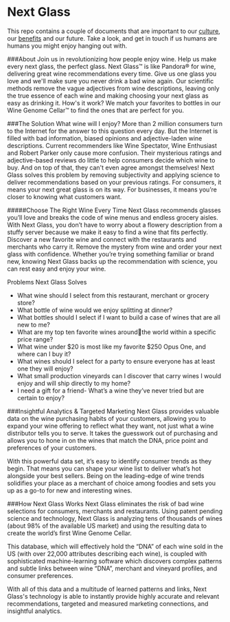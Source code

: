 Next Glass
=======

This repo contains a couple of documents that are important to our [culture](https://github.com/nextglass/company/blob/master/Culture.md), our [benefits](https://github.com/nextglass/company/blob/master/Benefits.md) and our future. Take a look, and get in touch if us humans are humans you might enjoy hanging out with.

###About
Join us in revolutionizing how people enjoy wine. Help us make every next glass, the perfect glass. Next Glass™ is like Pandora® for wine, delivering great wine recommendations every time. Give us one glass you love and we'll make sure you never drink a bad wine again. Our scientific methods remove the vague adjectives from wine descriptions, leaving only the true essence of each wine and making choosing your next glass as easy as drinking it. How's it work? We match your favorites to bottles in our Wine Genome Cellar&trade; to find the ones that are perfect for you.

###The Solution
What wine will I enjoy? More than 2 million consumers turn to the Internet for the answer to this question every day. But the Internet is filled with bad information, biased opinions and adjective-laden wine descriptions. Current recommenders like Wine Spectator, Wine Enthusiast and Robert Parker only cause more confusion. Their mysterious ratings and adjective-based reviews do little to help consumers decide which wine to buy.  And on top of that, they can't even agree amongst themselves! Next Glass solves this problem by removing subjectivity and applying science to deliver recommendations based on your previous ratings. For consumers, it means your next great glass is on its way. For businesses, it means you’re closer to knowing what customers want.

#####Choose The Right Wine Every Time
Next Glass recommends glasses you’ll love and breaks the code of wine menus and endless grocery aisles. With Next Glass, you don’t have to worry about a flowery description from a stuffy server because we make it easy to find a wine that fits perfectly. Discover a new favorite wine and connect with the restaurants and merchants who carry it. Remove the mystery from wine and order your next glass with confidence. Whether you’re trying something familiar or brand new, knowing Next Glass backs up the recommendation with science, you can rest easy and enjoy your wine.

Problems Next Glass Solves
* What wine should I select from this restaurant, merchant or grocery store?
* What bottle of wine would we enjoy splitting at dinner?
* What bottles should I select if I want to build a case of wines that are all new to me?
* What are my top ten favorite wines aroundthe world within a specific price range?
* What wine under $20 is most like my favorite $250 Opus One, and where can I buy it?
* What wines should I select for a party to ensure everyone has at least one they will enjoy?
* What small production vineyards can I discover that carry wines I would enjoy and will ship directly to my home?
* I need a gift for a friend- What’s a wine they’ve never tried but are certain to enjoy?
 
###Insightful Analytics & Targeted Marketing
Next Glass provides valuable data on the wine purchasing habits of your customers, allowing you to expand your wine offering to reflect what they want, not just what a wine distributor tells you to serve. It takes the guesswork out of purchasing and allows you to hone in on the wines that match the DNA, price point and preferences of your customers.

With this powerful data set, it’s easy to identify consumer trends as they begin. That means you can shape your wine list to deliver what’s hot alongside your best sellers. Being on the leading-edge of wine trends solidifies your place as a merchant of choice among foodies and sets you up as a go-to for new and interesting wines.

###How Next Glass Works
Next Glass eliminates the risk of bad wine selections for consumers, merchants and restaurants. Using patent pending science and technology, Next Glass is analyzing tens of thousands of wines (about 98% of the available US market) and using the resulting data to create the world’s first Wine Genome Cellar.

This database, which will effectively hold the “DNA” of each wine sold in the US (with over 22,000 attributes describing each wine), is coupled with sophisticated machine-learning software which discovers complex patterns and subtle links between wine “DNA”, merchant and vineyard profiles, and consumer preferences.

With all of this data and a multitude of learned patterns and links, Next Glass's technology is able to instantly provide highly accurate and relevant recommendations, targeted and measured marketing connections, and insightful analytics.
